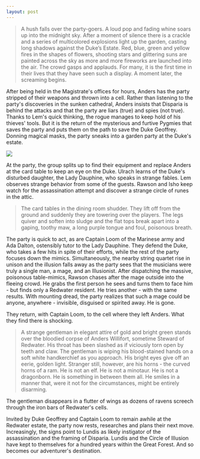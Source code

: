 ```yaml
---
layout: post
---
```

<blockquote>
    A hush falls over the party-goers. A loud pop and fading whine soars up into the midnight sky. After a moment of silence there is a crackle and a series of multicolored explosions light up the garden, casting long shadows against the Duke’s Estate. Red, blue, green and yellow fires in the shapes of flowers, shooting stars and glittering suns are painted across the sky as more and more fireworks are launched into the air. The crowd gasps and applauds. For many, it is the first time in their lives that they have seen such a display. A moment later, the screaming begins. 
</blockquote>

After being held in the Magistrate's offices for hours, Anders has the party stripped of their weapons and thrown into a cell. Rather than listening to the party's discoveries in the sunken cathedral, Anders insists that Disparia is behind the attacks and that the party are liars (true) and spies (not true). Thanks to Lem's quick thinking, the rogue manages to keep hold of his thieves' tools. But it is the return of the mysterious and furtive Pygmies that saves the party and puts them on the path to save the Duke Geoffrey. Donning magical masks, the party sneaks into a garden party at the Duke's estate.

<image src= "{{ site.url }}/assets/images/Table Mimic.jpg"></image>

At the party, the group splits up to find their equipment and replace Anders at the card table to keep an eye on the Duke. Ulrach learns of the Duke's disturbed daughter, the Lady Dauphine, who speaks in strange fables. Lem observes strange behavior from some of the guests. Rawson and Isho keep watch for the assassination attempt and discover a strange circle of runes in the attic.

<blockquote>
    The card tables in the dining room shudder. They lift off from the ground and suddenly they are towering over the players. The legs quiver and soften into sludge and the flat tops break apart into a gaping, toothy maw, a long purple tongue and foul, poisonous breath. 
</blockquote>

The party is quick to act, as are Captain Loom of the Marinese army and Ada Dalton, ostensibly tutor to the Lady Dauphine. They defend the Duke, who takes a few hits in spite of their efforts, while the rest of the party focuses down the mimics. Simultaneously, the nearby string quartet rise in unison and the illusion falls away as the party sees that the musicians were truly a single man, a mage, and an Illusionist. After dispatching the massive, poisonous table-mimics, Rawson chases after the mage outside into the fleeing crowd. He grabs the first person he sees and turns them to face him - but finds only a Redwater resident. He tries another - with the same results. With mounting dread, the party realizes that such a mage could be anyone, anywhere - invisible, disguised or spirited away. He is gone.

They return, with Captain Loom, to the cell where they left Anders. What they find there is shocking.

<blockquote>
    A strange gentleman in elegant attire of gold and bright green stands over the bloodied corpse of Anders Willifort, sometime Steward of Redwater. His throat has been slashed as if viciously torn open by teeth and claw. The gentleman is wiping his blood-stained hands on a soft white handkerchief as you approach. His bright eyes give off an eerie, golden light. Stranger still, however, are his horns - the curved horns of a ram. He is not an elf. He is not a minotaur. He is not a dragonborn. He is something in between them all. He smiles in a manner that, were it not for the circumstances, might be entirely disarming. 
</blockquote>

The gentleman disappears in a flutter of wings as dozens of ravens screech through the iron bars of Redwater's cells. 

Invited by Duke Geoffrey and Captain Loom to remain awhile at the Redwater estate, the party now rests, researches and plans their next move. Increasingly, the signs point to Lundis as likely instigator of the assassination and the framing of Disparia. Lundis and the Circle of Illusion have kept to themselves for a hundred years within the Great Forest. And so becomes our adventurer's destination.